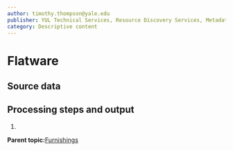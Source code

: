 ```yaml
---
author: timothy.thompson@yale.edu
publisher: YUL Technical Services, Resource Discovery Services, Metadata Services Unit
category: Descriptive content
---
```


# Flatware

## Source data

## Processing steps and output

1.  
**Parent topic:**[Furnishings](../../concepts/supertypes/furnishings.md)

